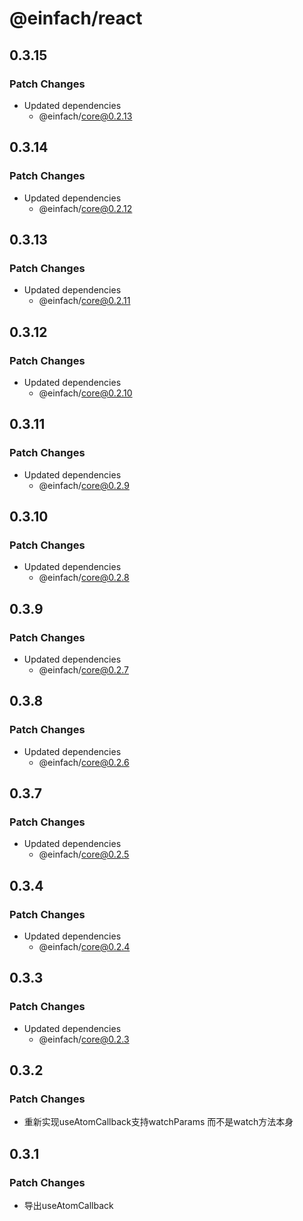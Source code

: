 # @einfach/react

## 0.3.15

### Patch Changes

- Updated dependencies
  - @einfach/core@0.2.13

## 0.3.14

### Patch Changes

- Updated dependencies
  - @einfach/core@0.2.12

## 0.3.13

### Patch Changes

- Updated dependencies
  - @einfach/core@0.2.11

## 0.3.12

### Patch Changes

- Updated dependencies
  - @einfach/core@0.2.10

## 0.3.11

### Patch Changes

- Updated dependencies
  - @einfach/core@0.2.9

## 0.3.10

### Patch Changes

- Updated dependencies
  - @einfach/core@0.2.8

## 0.3.9

### Patch Changes

- Updated dependencies
  - @einfach/core@0.2.7

## 0.3.8

### Patch Changes

- Updated dependencies
  - @einfach/core@0.2.6

## 0.3.7

### Patch Changes

- Updated dependencies
  - @einfach/core@0.2.5

## 0.3.4

### Patch Changes

- Updated dependencies
  - @einfach/core@0.2.4

## 0.3.3

### Patch Changes

- Updated dependencies
  - @einfach/core@0.2.3

## 0.3.2

### Patch Changes

- 重新实现useAtomCallback支持watchParams 而不是watch方法本身

## 0.3.1

### Patch Changes

- 导出useAtomCallback
